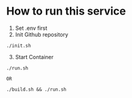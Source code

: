 # How to run this service
1. Set .env first
2. Init Github repository
```
./init.sh
```

3. Start Container
```
./run.sh

OR 

./build.sh && ./run.sh
```

